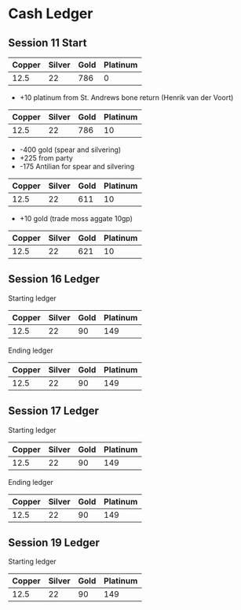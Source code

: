 # Cash Ledger

## Session 11 Start

| Copper | Silver | Gold | Platinum |
| --- | --- | -- | --- |
| 12.5 | 22 | 786 | 0 |

+ +10 platinum from St. Andrews bone return (Henrik van der Voort)

| Copper | Silver | Gold | Platinum |
| --- | --- | -- | --- |
| 12.5 | 22 | 786 | 10 |

+ -400 gold (spear and silvering)
+ +225 from party
+ -175 Antilian for spear and silvering

| Copper | Silver | Gold | Platinum |
| --- | --- | -- | --- |
| 12.5 | 22 | 611 | 10 |

+ +10 gold (trade moss aggate 10gp)

| Copper | Silver | Gold | Platinum |
| --- | --- | -- | --- |
| 12.5 | 22 | 621 | 10 |

## Session 16 Ledger

Starting ledger

| Copper | Silver | Gold | Platinum |
| --- | --- | --- | --- |
| 12.5 | 22 | 90 | 149 |

Ending ledger

| Copper | Silver | Gold | Platinum |
| --- | --- | --- | --- |
| 12.5 | 22 | 90 | 149 |

## Session 17 Ledger

Starting ledger

| Copper | Silver | Gold | Platinum |
| --- | --- | --- | --- |
| 12.5 | 22 | 90 | 149 |

Ending ledger

| Copper | Silver | Gold | Platinum |
| --- | --- | --- | --- |
| 12.5 | 22 | 90 | 149 |

## Session 19 Ledger

Starting ledger

| Copper | Silver | Gold | Platinum |
| --- | --- | --- | --- |
| 12.5 | 22 | 90 | 149 |